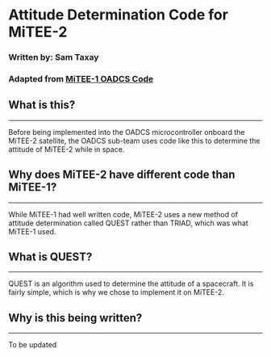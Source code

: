 # Attitude Determination Code for MiTEE-2

### Written by: Sam Taxay
### Adapted from [MiTEE-1 OADCS Code](https://gitlab.eecs.umich.edu/mitee-oadcs/attitude-determination-for-mitee-1/-/tree/main/)

## What is this?

---

Before being implemented into the OADCS microcontroller onboard the MiTEE-2 satellite, the OADCS sub-team uses code like this to determine the attitude of MiTEE-2 while in space.

## Why does MiTEE-2 have different code than MiTEE-1?

---

While MiTEE-1 had well written code, MiTEE-2 uses a new method of attitude determination called QUEST rather than TRIAD, which was what MiTEE-1 used. 

## What is QUEST?

--- 

QUEST is an algorithm used to determine the attitude of a spacecraft. It is fairly simple, which is why we chose to implement it on MiTEE-2.

## Why is this being written?

---

To be updated

